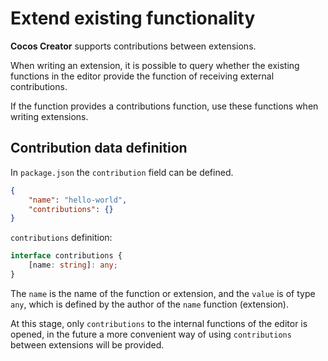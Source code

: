 # Extend existing functionality

**Cocos Creator** supports contributions between extensions.

When writing an extension, it is possible to query whether the existing functions in the editor provide the function of receiving external contributions.

If the function provides a contributions function, use these functions when writing extensions.

## Contribution data definition

In `package.json` the `contribution` field can be defined.

```json
{
    "name": "hello-world",
    "contributions": {}
}
```

`contributions` definition:

```typescript
interface contributions {
    [name: string]: any;
}
```

The `name` is the name of the function or extension, and the `value` is of type `any`, which is defined by the author of the `name` function (extension).

At this stage, only `contributions` to the internal functions of the editor is opened, in the future a more convenient way of using `contributions` between extensions will be provided.
